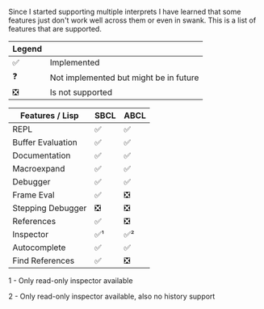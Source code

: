 Since I started supporting multiple interprets I have learned that some features just don't work well across them or even in swank. 
This is a list of features that are supported.

| Legend |                                        |
|--------|----------------------------------------|
| ✅️     | Implemented                            |
| ❓      | Not implemented but might be in future |
| ❎      | Is not supported                       |

| Features / Lisp   | SBCL | ABCL |
|-------------------|------|------|
| REPL              | ✅️   | ✅️   |
| Buffer Evaluation | ✅️   | ✅️   |
| Documentation     | ✅    | ✅    |
| Macroexpand       | ✅    | ✅    |
| Debugger          | ✅    | ✅    |
| Frame Eval        | ✅    | ❎    |
| Stepping Debugger | ❎    | ❎    |
| References        | ✅    | ❎    |
| Inspector         | ✅¹   | ✅²   |
| Autocomplete      | ✅    | ✅    |
| Find References   | ✅    | ❎    |

1 - Only read-only inspector available

2 - Only read-only inspector available, also no history support